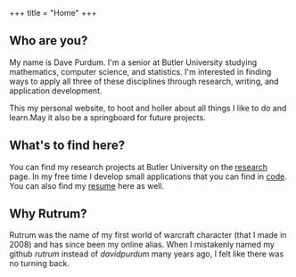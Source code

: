 +++
title = "Home"
+++

## Who are you?

My name is Dave Purdum. I'm a senior at Butler University studying mathematics, computer science, and statistics. I'm interested in finding ways to apply all three of these disciplines through research, writing, and application development.


This my personal website, to hoot and holler about all things I like to do and learn.May it also be a springboard for future projects.

## What's to find here?

You can find my research projects at Butler University on the [research](./research) page.  In my free time I develop small applications that you can find in [code](./code).  You can also find my [resume](./resume) here as well.

## Why Rutrum?

Rutrum was the name of my first world of warcraft character (that I made in 2008) and has since been my online alias.  When I mistakenly named my github _rutrum_ instead of _davidpurdum_ many years ago, I felt like there was no turning back.